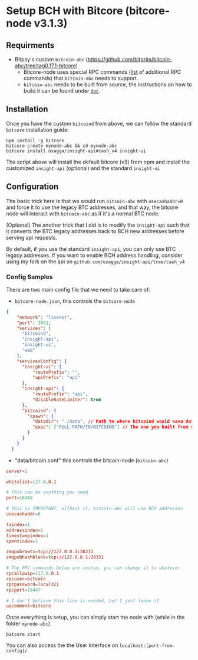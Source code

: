 # Setup BCH with Bitcore (bitcore-node v3.1.3)

## Requirments

- Bitpay's custom `bitcoin-abc` (https://github.com/bitprim/bitcoin-abc/tree/tag0.17.1-bitcore)
  - Bitcore-node uses special RPC commands ([list](https://github.com/BTCGPU/BTCGPU/commit/1c1d93de551d778c7e868ebe6cff66e53d09e712) of additional RPC commands) that `bitcoin-abc` needs to support.
  - `bitcoin-abc` needs to be built from source, the instructions on how to build it can be found under [`doc`](https://github.com/bitprim/bitcoin-abc/tree/tag0.17.1-bitcore/doc).

## Installation
Once you have the custom `bitcoind` from above, we can follow the standard `bitcore` installation guide:
```
npm install -g bitcore
bitcore create mynode-abc && cd mynode-abc
bitcore install osagga/insight-api#cash_v4 insight-ui
```
The script above will install the default bitcore (v3) from npm and install the customized `insight-api` (optional) and the standard `insight-ui`

## Configuration

The basic trick here is that we would run `bitcoin-abc` with `usecashaddr=0` and force it to use the legacy BTC addresses, and that way, the bitcore node will interact with `bitcoin-abc` as if it's a normal BTC node. 

(Optional) The another trick that I did is to modify the `insight-api` such that it converts the BTC legacy addresses back to BCH new addresses before serving api requests.

By default, if you use the standard `insight-api`, you can only use BTC legacy addresses. If you want to enable BCH address handling, consider using my fork on the api on `github.com/osagga/insight-api/tree/cash_v4`

### Config Samples
There are two main config file that we need to take care of:

- `bitcore-node.json`, this controls the `bitcore-node`
```json
{
    "network": "livenet",
    "port": 3001,
    "services": [
      "bitcoind",
      "insight-api",
      "insight-ui",
      "web"
    ],
    "servicesConfig": {
      "insight-ui": {
          "routePrefix": "",
          "apiPrefix": "api"
      },
      "insight-api": {
          "routePrefix": "api",
          "disableRateLimiter": true
      },
      "bitcoind": {
        "spawn": {
          "datadir": "./data", // Path to where bitcoind would sava data and load the config file.
          "exec": ["FULL-PATH/TO/BITCOIND"] // The one you built from source
        }
      }
    }
  }
```
- "data/bitcoin.conf" this controls the bitcoin-node (`bitcoin-abc`)
```conf
server=1

whitelist=127.0.0.1

# This can be anything you need
port=18449 

# This is IMPORTANT, without it, bitcoin-abc will use BCH addresses
usecashaddr=0 

txindex=1
addressindex=1
timestampindex=1
spentindex=1

zmqpubrawtx=tcp://127.0.0.1:28331
zmqpubhashblock=tcp://127.0.0.1:28331

# The RPC commands below are custom, you can change it to whatever
rpcallowip=127.0.0.1
rpcuser=bitcoin
rpcpassword=local321
rpcport=18447

# I don't believe this line is needed, but I just leave it
uacomment=bitcore
```

Once everything is setup, you can simply start the node with (while in the folder `mynode-abc`)
```
bitcore start
```
You can also access the the User Interface on `localhost:[port-from-config]/`
